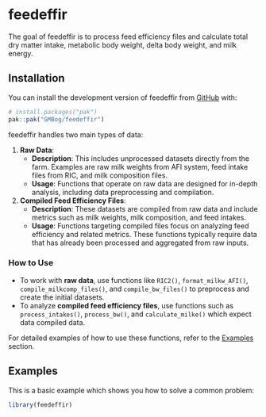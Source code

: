 
<!-- README.md is generated from README.Rmd. Please edit that file -->

# feedeffir

<!-- badges: start -->
<!-- badges: end -->

The goal of feedeffir is to process feed efficiency files and calculate
total dry matter intake, metabolic body weight, delta body weight, and
milk energy.

## Installation

You can install the development version of feedeffir from
[GitHub](https://github.com/) with:

``` r
# install.packages("pak")
pak::pak("GMBog/feedeffir")
```

feedeffir handles two main types of data:

1.  **Raw Data**:
    - **Description**: This includes unprocessed datasets directly from
      the farm. Examples are raw milk weights from AFI system, feed
      intake files from RIC, and milk composition files.
    - **Usage**: Functions that operate on raw data are designed for
      in-depth analysis, including data preprocessing and compilation.
2.  **Compiled Feed Efficiency Files**:
    - **Description**: These datasets are compiled from raw data and
      include metrics such as milk weights, milk composition, and feed
      intakes.
    - **Usage**: Functions targeting compiled files focus on analyzing
      feed efficiency and related metrics. These functions typically
      require data that has already been processed and aggregated from
      raw inputs.

### How to Use

- To work with **raw data**, use functions like `RIC2()`,
  `format_milkw_AFI()`, `compile_milkcomp_files()`, and
  `compile_bw_files()` to preprocess and create the initial datasets.
- To analyze **compiled feed efficiency files**, use functions such as
  `process_intakes()`, `process_bw()`, and `calculate_milke()` which
  expect data compiled data.

For detailed examples of how to use these functions, refer to the
[Examples](#examples) section.

## Examples

This is a basic example which shows you how to solve a common problem:

``` r
library(feedeffir)
```
